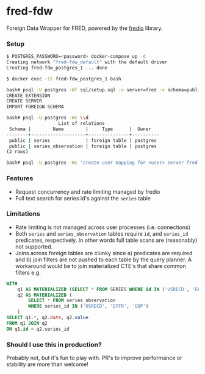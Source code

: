 # fred-fdw
Foreign Data Wrapper for FRED, powered by the [fredio](https://github.com/bgrams/fredio) library.

### Setup
```bash
$ POSTGRES_PASSWORD=<password> docker-compose up -d
Creating network "fred-fdw_default" with the default driver
Creating fred-fdw_postgres_1 ... done

$ docker exec -it fred-fdw_postgres_1 bash

bash# psql -U postgres -Wf sql/setup.sql -v server=fred -v schema=public
CREATE EXTENSION
CREATE SERVER
IMPORT FOREIGN SCHEMA

bash# psql -U postgres -Wc \\d
                   List of relations
 Schema |        Name        |     Type      |  Owner
--------+--------------------+---------------+----------
 public | series             | foreign table | postgres
 public | series_observation | foreign table | postgres
(2 rows)

bash# psql -U postgres -Wc "create user mapping for <user> server fred options ( api_key '<fred api key>' );"
```

### Features
* Request concurrency and rate limiting managed by fredio
* Full text search for series id's against the `series` table

### Limitations
* Rate limiting is not managed across user processes (i.e. connections)
* Both `series` and `series_observation` tables require `id`, and `series_id` predicates, respectively.
  In other words full table scans are (reasonably) not supported.
* Joins across foreign tables are clunky since a) predicates are required and b) join filters are not pushed to each
  table by the query planner. A workaround would be to join materialized CTE's that share common filters e.g.
```sql
WITH
    q1 AS MATERIALIZED (SELECT * FROM SERIES WHERE id IN ('USRECD', 'EFFR', 'GDP')),
    q2 AS MATERIALIZED (
        SELECT * FROM series_observation
        WHERE series_id IN ('USRECD', 'EFFR', 'GDP')
    )
SELECT q1.*, q2.date, q2.value
FROM q1 JOIN q2
ON q1.id = q2.series_id
  ```

### Should I use this in production?
Probably not, but it's fun to play with. PR's to improve performance or stability are more than welcome!
